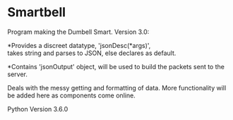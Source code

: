 # Smartbell
Program making the Dumbell Smart.
Version 3.0: 

*Provides a discreet datatype, 'jsonDesc(*args)',   
takes string and parses to JSON,
else declares as default.

*Contains 'jsonOutput' object,
will be used to build the packets sent to the server.

Deals with the messy getting and formatting of data.
More functionality will be added here as components come online.


Python Version 3.6.0

